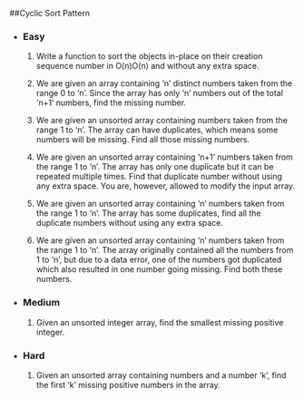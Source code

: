 ##Cyclic Sort Pattern

-  ### Easy
   1. Write a function to sort the objects in-place on their creation sequence number in O(n)O(n) and without any extra space.
   
   1. We are given an array containing ‘n’ distinct numbers taken from the range 0 to ‘n’.
   Since the array has only ‘n’ numbers out of the total ‘n+1’ numbers, find the missing number.
   
   1. We are given an unsorted array containing numbers taken from the range 1 to ‘n’. The array can have duplicates, 
   which means some numbers will be missing. Find all those missing numbers.
   1. We are given an unsorted array containing ‘n+1’ numbers taken from the range 1 to ‘n’.
      The array has only one duplicate but it can be repeated multiple times.
      Find that duplicate number without using any extra space. You are, however, allowed to modify the input array.
   1. We are given an unsorted array containing ‘n’ numbers taken from the range 1 to ‘n’.
   The array has some duplicates, find all the duplicate numbers without using any extra space.
   1. We are given an unsorted array containing ‘n’ numbers taken from the range 1 to ‘n’. 
   The array originally contained all the numbers from 1 to ‘n’, but due to a data error, one of the numbers got duplicated which also resulted in one number going missing. 
   Find both these numbers.
   
- ### Medium
  1. Given an unsorted integer array, find the smallest missing positive integer.
 
- ### Hard
  1. Given an unsorted array containing numbers and a number ‘k’, find the first ‘k’ missing positive numbers in the array.